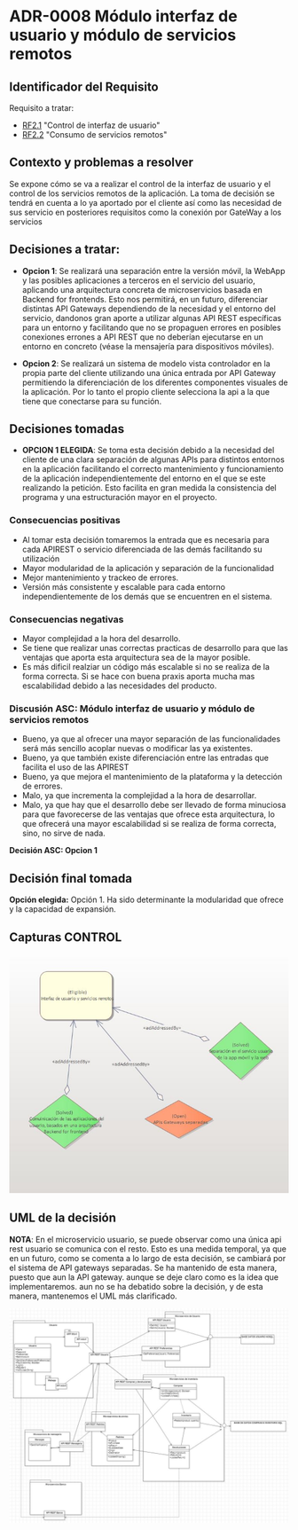 # ADR-0008 Módulo interfaz de usuario y módulo de servicios remotos

## Identificador del Requisito

Requisito a tratar: 
* [RF2.1](../Requisitos/rf2.1.md) "Control de interfaz de usuario"
* [RF2.2](../Requisitos/rf2.2.md) "Consumo de servicios remotos"

## Contexto y problemas a resolver

Se expone cómo se va a realizar el control de la interfaz de usuario y el control de los servicios remotos de la aplicación. La toma de decisión se tendrá en cuenta a lo ya aportado por el cliente así como las necesidad de sus servicio en posteriores requisitos como la conexión por GateWay a los servicios

## Decisiones a tratar:

* **Opcion 1**: Se realizará una separación entre la versión móvil, la WebApp y las posibles aplicaciones a terceros en el servicio del usuario, aplicando una arquitectura concreta de microservicios basada en Backend for frontends. Esto nos permitirá, en un futuro, diferenciar distintas API Gateways dependiendo de la necesidad y el entorno del servicio, dandonos gran aporte a utilizar algunas API REST específicas para un entorno y facilitando que no se propaguen errores en posibles conexiones errones a API REST que no deberían ejecutarse en un entorno en concreto (véase la mensajería para dispositivos móviles).

* **Opcion 2**: Se realizará un sistema de modelo vista controlador en la propia parte del cliente utilizando una única entrada por API Gateway permitiendo la diferenciación de los diferentes componentes visuales 
de la aplicación. Por lo tanto el propio cliente selecciona la api a la que tiene que conectarse para su función.




## Decisiones tomadas
* **OPCION 1 ELEGIDA**: Se toma esta decisión debido  a la necesidad del cliente de una clara separación de algunas APIs para distintos entornos en la aplicación facilitando el correcto mantenimiento y funcionamiento de la aplicación independientemente del entorno en el que se este realizando la petición. Esto facilita en gran medida la consistencia del programa y una estructuración mayor en el proyecto.


### Consecuencias positivas <!-- optional -->

* Al tomar esta decisión tomaremos la entrada que es necesaria para cada APIREST o servicio diferenciada de las demás facilitando su utilización
* Mayor modularidad de la aplicación y separación de la funcionalidad 
* Mejor mantenimiento y trackeo de errores.
* Versión más consistente y escalable para cada entorno independientemente de los demás que se encuentren en el sistema.



### Consecuencias negativas <!-- optional -->

* Mayor complejidad a la hora del desarrollo.
* Se tiene que realizar unas correctas practicas de desarrollo para que las ventajas que aporta esta arquitectura sea de la mayor posible.
* Es más dificil realziar un código más escalable si no se realiza de la forma correcta. Si se hace con buena praxis aporta mucha mas escalabilidad debido a las necesidades del producto.

### Discusión ASC: Módulo interfaz de usuario y módulo de servicios remotos

* Bueno, ya que al ofrecer una mayor separación de las funcionalidades será más sencillo acoplar nuevas o modificar las ya existentes.
* Bueno, ya que también existe diferenciación entre las entradas que facilita el uso de las APIREST
* Bueno, ya que mejora el mantenimiento de la plataforma y la detección de errores.
* Malo, ya que incrementa la complejidad a la hora de desarrollar.
* Malo, ya que hay que el desarrollo debe ser llevado de forma minuciosa para que favorecerse de las ventajas que ofrece esta arquitectura, lo que ofrecerá una mayor escalabilidad si se realiza de forma correcta, sino, no sirve de nada.

**Decisión ASC: Opcion 1**

## Decisión final tomada

**Opción elegida:** Opción 1. Ha sido determinante la modularidad que ofrece y la capacidad de expansión.

## Capturas CONTROL 

![D0008](../capturasadmentor/D0008.JPG)

## UML de la decisión

**NOTA**: En el microservicio usuario, se puede observar como una única api rest usuario se comunica con el resto. Esto es una medida temporal, ya que en un futuro, como se comenta a lo largo de esta decisión, se cambiará por el sistema de API gateways separadas. Se ha mantenido de esta manera, puesto que aun la API gateway. aunque se deje claro como es la idea que implementaremos. aun no se ha debatido sobre la decisión, y de esta manera, mantenemos el UML más clarificado.

![UML0008](../uml/D0008uml.JPG)





